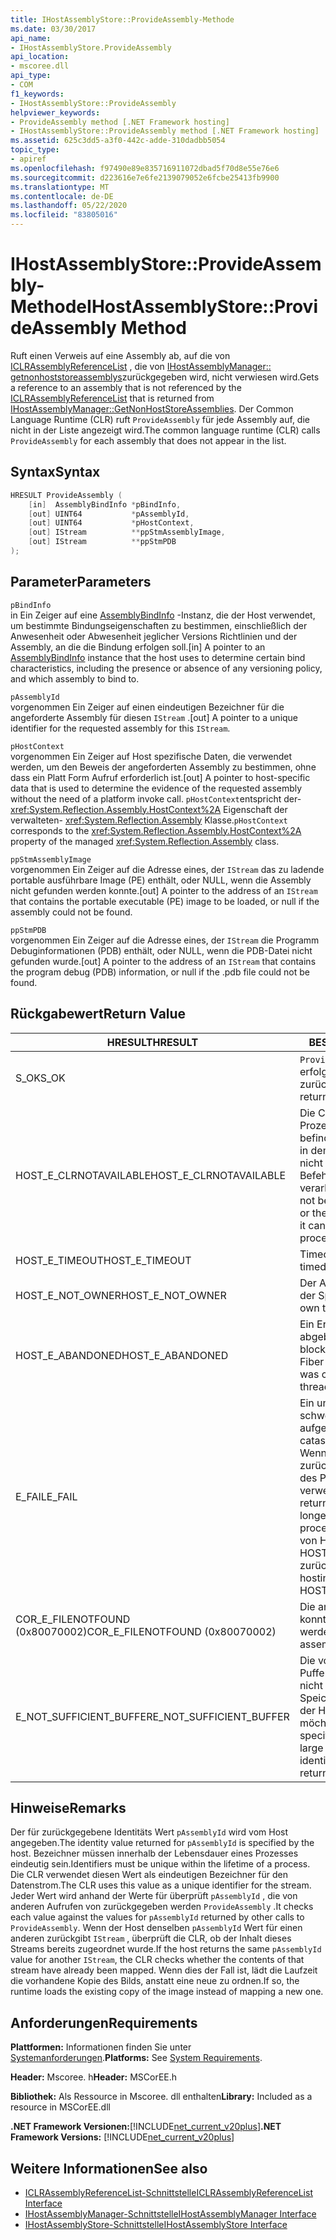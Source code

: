 ```yaml
---
title: IHostAssemblyStore::ProvideAssembly-Methode
ms.date: 03/30/2017
api_name:
- IHostAssemblyStore.ProvideAssembly
api_location:
- mscoree.dll
api_type:
- COM
f1_keywords:
- IHostAssemblyStore::ProvideAssembly
helpviewer_keywords:
- ProvideAssembly method [.NET Framework hosting]
- IHostAssemblyStore::ProvideAssembly method [.NET Framework hosting]
ms.assetid: 625c3dd5-a3f0-442c-adde-310dadbb5054
topic_type:
- apiref
ms.openlocfilehash: f97490e89e835716911072dbad5f70d8e55e76e6
ms.sourcegitcommit: d223616e7e6fe2139079052e6fcbe25413fb9900
ms.translationtype: MT
ms.contentlocale: de-DE
ms.lasthandoff: 05/22/2020
ms.locfileid: "83805016"
---
```

# <a name="ihostassemblystoreprovideassembly-method"></a><span data-ttu-id="2f342-102">IHostAssemblyStore::ProvideAssembly-Methode</span><span class="sxs-lookup"><span data-stu-id="2f342-102">IHostAssemblyStore::ProvideAssembly Method</span></span>
<span data-ttu-id="2f342-103">Ruft einen Verweis auf eine Assembly ab, auf die von [ICLRAssemblyReferenceList](../../../../docs/framework/unmanaged-api/hosting/iclrassemblyreferencelist-interface.md) , die von [IHostAssemblyManager:: getnonhoststoreassemblys](ihostassemblymanager-getnonhoststoreassemblies-method.md)zurückgegeben wird, nicht verwiesen wird.</span><span class="sxs-lookup"><span data-stu-id="2f342-103">Gets a reference to an assembly that is not referenced by the [ICLRAssemblyReferenceList](../../../../docs/framework/unmanaged-api/hosting/iclrassemblyreferencelist-interface.md) that is returned from [IHostAssemblyManager::GetNonHostStoreAssemblies](ihostassemblymanager-getnonhoststoreassemblies-method.md).</span></span> <span data-ttu-id="2f342-104">Der Common Language Runtime (CLR) ruft `ProvideAssembly` für jede Assembly auf, die nicht in der Liste angezeigt wird.</span><span class="sxs-lookup"><span data-stu-id="2f342-104">The common language runtime (CLR) calls `ProvideAssembly` for each assembly that does not appear in the list.</span></span>  
  
## <a name="syntax"></a><span data-ttu-id="2f342-105">Syntax</span><span class="sxs-lookup"><span data-stu-id="2f342-105">Syntax</span></span>  
  
```cpp  
HRESULT ProvideAssembly (  
    [in]  AssemblyBindInfo *pBindInfo,  
    [out] UINT64           *pAssemblyId,  
    [out] UINT64           *pHostContext,  
    [out] IStream          **ppStmAssemblyImage,  
    [out] IStream          **ppStmPDB  
);  
```  
  
## <a name="parameters"></a><span data-ttu-id="2f342-106">Parameter</span><span class="sxs-lookup"><span data-stu-id="2f342-106">Parameters</span></span>  
 `pBindInfo`  
 <span data-ttu-id="2f342-107">in Ein Zeiger auf eine [AssemblyBindInfo](assemblybindinfo-structure.md) -Instanz, die der Host verwendet, um bestimmte Bindungseigenschaften zu bestimmen, einschließlich der Anwesenheit oder Abwesenheit jeglicher Versions Richtlinien und der Assembly, an die die Bindung erfolgen soll.</span><span class="sxs-lookup"><span data-stu-id="2f342-107">[in] A pointer to an [AssemblyBindInfo](assemblybindinfo-structure.md) instance that the host uses to determine certain bind characteristics, including the presence or absence of any versioning policy, and which assembly to bind to.</span></span>  
  
 `pAssemblyId`  
 <span data-ttu-id="2f342-108">vorgenommen Ein Zeiger auf einen eindeutigen Bezeichner für die angeforderte Assembly für diesen `IStream` .</span><span class="sxs-lookup"><span data-stu-id="2f342-108">[out] A pointer to a unique identifier for the requested assembly for this `IStream`.</span></span>  
  
 `pHostContext`  
 <span data-ttu-id="2f342-109">vorgenommen Ein Zeiger auf Host spezifische Daten, die verwendet werden, um den Beweis der angeforderten Assembly zu bestimmen, ohne dass ein Platt Form Aufruf erforderlich ist.</span><span class="sxs-lookup"><span data-stu-id="2f342-109">[out] A pointer to host-specific data that is used to determine the evidence of the requested assembly without the need of a platform invoke call.</span></span> <span data-ttu-id="2f342-110">`pHostContext`entspricht der- <xref:System.Reflection.Assembly.HostContext%2A> Eigenschaft der verwalteten- <xref:System.Reflection.Assembly> Klasse.</span><span class="sxs-lookup"><span data-stu-id="2f342-110">`pHostContext` corresponds to the <xref:System.Reflection.Assembly.HostContext%2A> property of the managed <xref:System.Reflection.Assembly> class.</span></span>  
  
 `ppStmAssemblyImage`  
 <span data-ttu-id="2f342-111">vorgenommen Ein Zeiger auf die Adresse eines, der `IStream` das zu ladende portable ausführbare Image (PE) enthält, oder NULL, wenn die Assembly nicht gefunden werden konnte.</span><span class="sxs-lookup"><span data-stu-id="2f342-111">[out] A pointer to the address of an `IStream` that contains the portable executable (PE) image to be loaded, or null if the assembly could not be found.</span></span>  
  
 `ppStmPDB`  
 <span data-ttu-id="2f342-112">vorgenommen Ein Zeiger auf die Adresse eines, der `IStream` die Programm Debuginformationen (PDB) enthält, oder NULL, wenn die PDB-Datei nicht gefunden wurde.</span><span class="sxs-lookup"><span data-stu-id="2f342-112">[out] A pointer to the address of an `IStream` that contains the program debug (PDB) information, or null if the .pdb file could not be found.</span></span>  
  
## <a name="return-value"></a><span data-ttu-id="2f342-113">Rückgabewert</span><span class="sxs-lookup"><span data-stu-id="2f342-113">Return Value</span></span>  
  
|<span data-ttu-id="2f342-114">HRESULT</span><span class="sxs-lookup"><span data-stu-id="2f342-114">HRESULT</span></span>|<span data-ttu-id="2f342-115">BESCHREIBUNG</span><span class="sxs-lookup"><span data-stu-id="2f342-115">Description</span></span>|  
|-------------|-----------------|  
|<span data-ttu-id="2f342-116">S_OK</span><span class="sxs-lookup"><span data-stu-id="2f342-116">S_OK</span></span>|<span data-ttu-id="2f342-117">`ProvideAssembly`wurde erfolgreich zurückgegeben.</span><span class="sxs-lookup"><span data-stu-id="2f342-117">`ProvideAssembly` returned successfully.</span></span>|  
|<span data-ttu-id="2f342-118">HOST_E_CLRNOTAVAILABLE</span><span class="sxs-lookup"><span data-stu-id="2f342-118">HOST_E_CLRNOTAVAILABLE</span></span>|<span data-ttu-id="2f342-119">Die CLR wurde nicht in einen Prozess geladen, oder die CLR befindet sich in einem Zustand, in dem Sie verwalteten Code nicht ausführen oder den-Befehl nicht erfolgreich verarbeiten kann.</span><span class="sxs-lookup"><span data-stu-id="2f342-119">The CLR has not been loaded into a process, or the CLR is in a state in which it cannot run managed code or process the call successfully.</span></span>|  
|<span data-ttu-id="2f342-120">HOST_E_TIMEOUT</span><span class="sxs-lookup"><span data-stu-id="2f342-120">HOST_E_TIMEOUT</span></span>|<span data-ttu-id="2f342-121">Timeout des Aufrufes.</span><span class="sxs-lookup"><span data-stu-id="2f342-121">The call timed out.</span></span>|  
|<span data-ttu-id="2f342-122">HOST_E_NOT_OWNER</span><span class="sxs-lookup"><span data-stu-id="2f342-122">HOST_E_NOT_OWNER</span></span>|<span data-ttu-id="2f342-123">Der Aufrufer ist nicht Besitzer der Sperre.</span><span class="sxs-lookup"><span data-stu-id="2f342-123">The caller does not own the lock.</span></span>|  
|<span data-ttu-id="2f342-124">HOST_E_ABANDONED</span><span class="sxs-lookup"><span data-stu-id="2f342-124">HOST_E_ABANDONED</span></span>|<span data-ttu-id="2f342-125">Ein Ereignis wurde abgebrochen, während ein blockierter Thread oder eine Fiber darauf wartete.</span><span class="sxs-lookup"><span data-stu-id="2f342-125">An event was canceled while a blocked thread or fiber was waiting on it.</span></span>|  
|<span data-ttu-id="2f342-126">E_FAIL</span><span class="sxs-lookup"><span data-stu-id="2f342-126">E_FAIL</span></span>|<span data-ttu-id="2f342-127">Ein unbekannter schwerwiegender Fehler ist aufgetreten.</span><span class="sxs-lookup"><span data-stu-id="2f342-127">An unknown catastrophic failure occurred.</span></span> <span data-ttu-id="2f342-128">Wenn eine Methode E_FAIL zurückgibt, ist die CLR innerhalb des Prozesses nicht mehr verwendbar.</span><span class="sxs-lookup"><span data-stu-id="2f342-128">When a method returns E_FAIL, the CLR is no longer usable within the process.</span></span> <span data-ttu-id="2f342-129">Nachfolgende Aufrufe von Hostingmethoden geben HOST_E_CLRNOTAVAILABLE zurück.</span><span class="sxs-lookup"><span data-stu-id="2f342-129">Subsequent calls to hosting methods return HOST_E_CLRNOTAVAILABLE.</span></span>|  
|<span data-ttu-id="2f342-130">COR_E_FILENOTFOUND (0x80070002)</span><span class="sxs-lookup"><span data-stu-id="2f342-130">COR_E_FILENOTFOUND (0x80070002)</span></span>|<span data-ttu-id="2f342-131">Die angeforderte Assembly konnte nicht gefunden werden.</span><span class="sxs-lookup"><span data-stu-id="2f342-131">The requested assembly could not be located.</span></span>|  
|<span data-ttu-id="2f342-132">E_NOT_SUFFICIENT_BUFFER</span><span class="sxs-lookup"><span data-stu-id="2f342-132">E_NOT_SUFFICIENT_BUFFER</span></span>|<span data-ttu-id="2f342-133">Die von angegebene Puffergröße `pAssemblyId` ist nicht groß genug zum Speichern des Bezeichners, den der Host zurückgeben möchte.</span><span class="sxs-lookup"><span data-stu-id="2f342-133">The buffer size specified by `pAssemblyId` is not large enough to hold the identifier that the host wants to return.</span></span>|  
  
## <a name="remarks"></a><span data-ttu-id="2f342-134">Hinweise</span><span class="sxs-lookup"><span data-stu-id="2f342-134">Remarks</span></span>  
 <span data-ttu-id="2f342-135">Der für zurückgegebene Identitäts Wert `pAssemblyId` wird vom Host angegeben.</span><span class="sxs-lookup"><span data-stu-id="2f342-135">The identity value returned for `pAssemblyId` is specified by the host.</span></span> <span data-ttu-id="2f342-136">Bezeichner müssen innerhalb der Lebensdauer eines Prozesses eindeutig sein.</span><span class="sxs-lookup"><span data-stu-id="2f342-136">Identifiers must be unique within the lifetime of a process.</span></span> <span data-ttu-id="2f342-137">Die CLR verwendet diesen Wert als eindeutigen Bezeichner für den Datenstrom.</span><span class="sxs-lookup"><span data-stu-id="2f342-137">The CLR uses this value as a unique identifier for the stream.</span></span> <span data-ttu-id="2f342-138">Jeder Wert wird anhand der Werte für überprüft `pAssemblyId` , die von anderen Aufrufen von zurückgegeben werden `ProvideAssembly` .</span><span class="sxs-lookup"><span data-stu-id="2f342-138">It checks each value against the values for `pAssemblyId` returned by other calls to `ProvideAssembly`.</span></span> <span data-ttu-id="2f342-139">Wenn der Host denselben `pAssemblyId` Wert für einen anderen zurückgibt `IStream` , überprüft die CLR, ob der Inhalt dieses Streams bereits zugeordnet wurde.</span><span class="sxs-lookup"><span data-stu-id="2f342-139">If the host returns the same `pAssemblyId` value for another `IStream`, the CLR checks whether the contents of that stream have already been mapped.</span></span> <span data-ttu-id="2f342-140">Wenn dies der Fall ist, lädt die Laufzeit die vorhandene Kopie des Bilds, anstatt eine neue zu ordnen.</span><span class="sxs-lookup"><span data-stu-id="2f342-140">If so, the runtime loads the existing copy of the image instead of mapping a new one.</span></span>  
  
## <a name="requirements"></a><span data-ttu-id="2f342-141">Anforderungen</span><span class="sxs-lookup"><span data-stu-id="2f342-141">Requirements</span></span>  
 <span data-ttu-id="2f342-142">**Plattformen:** Informationen finden Sie unter [Systemanforderungen](../../get-started/system-requirements.md).</span><span class="sxs-lookup"><span data-stu-id="2f342-142">**Platforms:** See [System Requirements](../../get-started/system-requirements.md).</span></span>  
  
 <span data-ttu-id="2f342-143">**Header:** Mscoree. h</span><span class="sxs-lookup"><span data-stu-id="2f342-143">**Header:** MSCorEE.h</span></span>  
  
 <span data-ttu-id="2f342-144">**Bibliothek:** Als Ressource in Mscoree. dll enthalten</span><span class="sxs-lookup"><span data-stu-id="2f342-144">**Library:** Included as a resource in MSCorEE.dll</span></span>  
  
 <span data-ttu-id="2f342-145">**.NET Framework Versionen:**[!INCLUDE[net_current_v20plus](../../../../includes/net-current-v20plus-md.md)]</span><span class="sxs-lookup"><span data-stu-id="2f342-145">**.NET Framework Versions:** [!INCLUDE[net_current_v20plus](../../../../includes/net-current-v20plus-md.md)]</span></span>  
  
## <a name="see-also"></a><span data-ttu-id="2f342-146">Weitere Informationen</span><span class="sxs-lookup"><span data-stu-id="2f342-146">See also</span></span>

- [<span data-ttu-id="2f342-147">ICLRAssemblyReferenceList-Schnittstelle</span><span class="sxs-lookup"><span data-stu-id="2f342-147">ICLRAssemblyReferenceList Interface</span></span>](iclrassemblyreferencelist-interface.md)
- [<span data-ttu-id="2f342-148">IHostAssemblyManager-Schnittstelle</span><span class="sxs-lookup"><span data-stu-id="2f342-148">IHostAssemblyManager Interface</span></span>](ihostassemblymanager-interface.md)
- [<span data-ttu-id="2f342-149">IHostAssemblyStore-Schnittstelle</span><span class="sxs-lookup"><span data-stu-id="2f342-149">IHostAssemblyStore Interface</span></span>](ihostassemblystore-interface.md)
